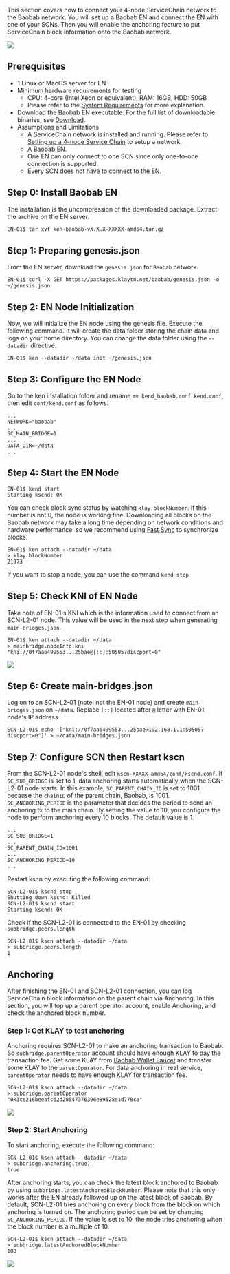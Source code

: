 This section covers how to connect your 4-node ServiceChain network to the Baobab network.
You will set up a Baobab EN and connect the EN with one of your SCNs. Then you will enable the anchoring feature to put ServiceChain block information onto the Baobab network.

![](../images/sc-en-scn-arch.png)

## Prerequisites <a id="prerequisites"></a>

- 1 Linux or MacOS server for EN
- Minimum hardware requirements for testing
  - CPU: 4-core (Intel Xeon or equivalent), RAM: 16GB, HDD: 50GB
  - Please refer to the [System Requirements](../references/system-requirements.md) for more explanation.
- Download the Baobab EN executable. For the full list of downloadable binaries, see [Download](../../../download/README.md).
- Assumptions and Limitations
  - A ServiceChain network is installed and running. Please refer to [Setting up a 4-node Service Chain](4nodes-setup-guide.md) to setup a network.
  - A Baobab EN.
  - One EN can only connect to one SCN since only one-to-one connection is supported.
  - Every SCN does not have to connect to the EN.

## Step 0: Install Baobab EN <a id="install-baobab-en"></a>

The installation is the uncompression of the downloaded package. Extract the archive on the EN server.

```bash
EN-01$ tar xvf ken-baobab-vX.X.X-XXXXX-amd64.tar.gz
```

## Step 1: Preparing genesis.json <a id="step-1-preparing-genesis-json"></a>

From the EN server, download the `genesis.json` for `Baobab` network.

```
EN-01$ curl -X GET https://packages.klaytn.net/baobab/genesis.json -o ~/genesis.json
```

## Step 2: EN Node Initialization <a id="step-2-en-node-initialization"></a>

Now, we will initialize the EN node using the genesis file. Execute the following command.
It will create the data folder storing the chain data and logs on your home directory.
You can change the data folder using the `--datadir` directive.

```
EN-01$ ken --datadir ~/data init ~/genesis.json
```

## Step 3: Configure the EN Node <a id="step-3-configure-the-en-node"></a>

Go to the ken installation folder and rename `mv kend_baobab.conf kend.conf`, then edit `conf/kend.conf` as follows.

```
...
NETWORK="baobab"
...
SC_MAIN_BRIDGE=1
...
DATA_DIR=~/data
...
```

## Step 4: Start the EN Node <a id="step-4-start-the-en-node"></a>

```
EN-01$ kend start
Starting kscnd: OK
```

You can check block sync status by watching `klay.blockNumber`. If this number is not 0, the node is working fine. Downloading all blocks on the Baobab network may take a long time depending on network conditions and hardware performance, so we recommend using [Fast Sync](../../endpoint-node/installation-guide/configuration.md) to synchronize blocks.

```
EN-01$ ken attach --datadir ~/data
> klay.blockNumber
21073
```

If you want to stop a node, you can use the command `kend stop`

## Step 5: Check KNI of EN Node <a id="step-5-check-kni-of-en-node"></a>

Take note of EN-01's KNI which is the information used to connect from an SCN-L2-01 node. This value will be used in the next step when generating `main-bridges.json`.

```
EN-01$ ken attach --datadir ~/data
> mainbridge.nodeInfo.kni
"kni://0f7aa6499553...25bae@[::]:50505?discport=0"
```

![](../images/sc-en-scn-nodeInfo.png)

## Step 6: Create main-bridges.json <a id="step-6-create-main-bridges-json"></a>

Log on to an SCN-L2-01 (note: not the EN-01 node) and create `main-bridges.json` on `~/data`. Replace `[::]` located after `@` letter with EN-01 node's IP address.

```
SCN-L2-01$ echo '["kni://0f7aa6499553...25bae@192.168.1.1:50505?discport=0"]' > ~/data/main-bridges.json
```

## Step 7: Configure SCN then Restart kscn <a id="step-7-configure-scn-then-restart-kscn"></a>

From the SCN-L2-01 node's shell, edit `kscn-XXXXX-amd64/conf/kscnd.conf`.
If `SC_SUB_BRIDGE` is set to 1, data anchoring starts automatically when the SCN-L2-01 node starts. In this example, `SC_PARENT_CHAIN_ID` is set to 1001 because the `chainID` of the parent chain, Baobab, is 1001.
`SC_ANCHORING_PERIOD` is the parameter that decides the period to send an anchoring tx to the main chain. By setting the value to 10, you configure the node to perform anchoring every 10 blocks. The default value is 1.

```
...
SC_SUB_BRIDGE=1
...
SC_PARENT_CHAIN_ID=1001
...
SC_ANCHORING_PERIOD=10
...
```

Restart kscn by executing the following command:

```
SCN-L2-01$ kscnd stop
Shutting down kscnd: Killed
SCN-L2-01$ kscnd start
Starting kscnd: OK
```

Check if the SCN-L2-01 is connected to the EN-01 by checking `subbridge.peers.length`

```
SCN-L2-01$ kscn attach --datadir ~/data
> subbridge.peers.length
1
```

## Anchoring  <a id="anchoring"></a>

After finishing the EN-01 and SCN-L2-01 connection, you can log ServiceChain block information on the parent chain via Anchoring.
In this section, you will top up a parent operator account, enable Anchoring, and check the anchored block number.

### Step 1: Get KLAY to test anchoring <a id="step-1-get-klay-to-test-anchoring"></a>

Anchoring requires SCN-L2-01 to make an anchoring transaction to Baobab. So `subbridge.parentOperator` account should have enough KLAY to pay the transaction fee. Get some KLAY from [Baobab Wallet Faucet](https://baobab.wallet.klaytn.foundation/) and transfer some KLAY to the `parentOperator`. For data anchoring in real service, `parentOperator` needs to have enough KLAY for transaction fee.

```
SCN-L2-01$ kscn attach --datadir ~/data
> subbridge.parentOperator
"0x3ce216beeafc62d20547376396e89528e1d778ca"
```

![](../images/sc-en-scn-faucet.png)

### Step 2: Start Anchoring <a id="step-2-start-anchoring"></a>

To start anchoring, execute the following command:

```
SCN-L2-01$ kscn attach --datadir ~/data
> subbridge.anchoring(true)
true
```

After anchoring starts, you can check the latest block anchored to Baobab by using `subbridge.latestAnchoredBlockNumber`. Please note that this only works after the EN already followed up on the latest block of Baobab. By default, SCN-L2-01 tries anchoring on every block from the block on which anchoring is turned on. The anchoring period can be set by changing `SC_ANCHORING_PERIOD`. If the value is set to 10, the node tries anchoring when the block number is a multiple of 10.

```
SCN-L2-01$ kscn attach --datadir ~/data
> subbridge.latestAnchoredBlockNumber
100
```

![](../images/sc-en-scn-anchoring.png)
